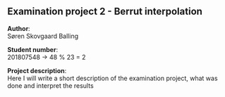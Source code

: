 ## Examination project 2 - Berrut interpolation

**Author**:   
Søren Skovgaard Balling

**Student number**:   
201807548 $\rightarrow$ 48 % 23 = 2

**Project description**:   
Here I will write a short description of the examination project, what was done and interpret the results